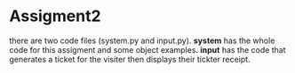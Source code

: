 # Assigment2
there are two code files (system.py and input.py).
**system**
has the whole code for this assigment and some object examples. 
**input** 
has the code that generates a ticket for the visiter then displays their tickter receipt.
